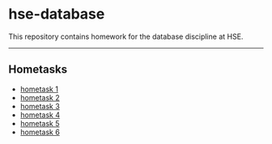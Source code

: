 
# hse-database
This repository contains homework for the database discipline at HSE.

---
## Hometasks
 - [hometask 1](https://github.com/kolpakovee/hse-database/blob/main/hometasks/task1.md)
 - [hometask 2](https://github.com/kolpakovee/hse-database/blob/main/hometasks/task2.md)
 - [hometask 3](https://github.com/kolpakovee/hse-database/blob/main/hometasks/task3.md)
 - [hometask 4](https://github.com/kolpakovee/hse-database/blob/main/hometasks/task4/task4.md)
 - [hometask 5](https://github.com/kolpakovee/hse-database/blob/main/hometasks/task5.md)
 - [hometask 
6](https://github.com/kolpakovee/hse-database/blob/main/hometasks/task6.md)
